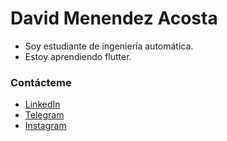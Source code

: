 # David Menendez Acosta

- Soy estudiante de ingeniería automática.
- Estoy aprendiendo flutter.

### Contácteme 
- [LinkedIn](https://www.linkedin.com/in/david-men%C3%A9ndez-acosta-48a2501b4)
- [Telegram](https://t.me/davidmenendez9901)
- [Instagram](https://www.instagram.com/davidmenendez9901/)
